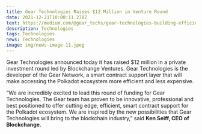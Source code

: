 ```yaml
---
title: Gear Technologies Raises $12 Million in Venture Round
date: 2021-12-21T10:00:11.270Z
text: https://medium.com/@gear_techs/gear-technologies-building-efficient-smart-contract-support-for-the-polkadot-ecosystem-raises-12-d6c0ea25d402
description: Technologies
tags: Technologies
news: Technologies
image: img/news-image-11.jpeg
---
```

Gear Technologies announced today it has raised $12 million in a private investment round led by Blockchange Ventures. Gear Technologies is the developer of the Gear Network, a smart contract support layer that will make accessing the Polkadot ecosystem more efficient and less expensive.

“We are incredibly excited to lead this round of funding for Gear Technologies. The Gear team has proven to be innovative, professional and best positioned to offer cutting edge, efficient, smart contract support for the Polkadot ecosystem. We are inspired by the new possibilities that Gear Technologies will bring to the blockchain industry,” said **Ken Seiff, CEO of Blockchange**.